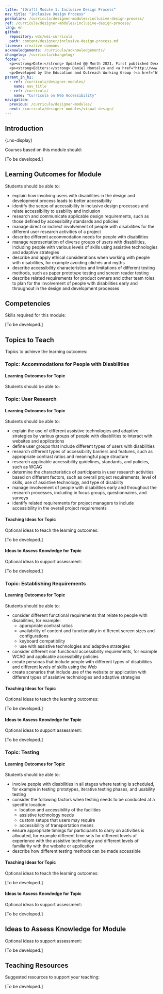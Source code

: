 ```yaml
---
title: "[Draft] Module 1: Inclusive Design Process"
nav_title: "Inclusive Design Process"
permalink: /curricula/designer-modules/inclusive-design-process/
ref: /curricula/designer-modules/inclusive-design-process/
lang: en
github:
  repository: w3c/wai-curricula
  path: content/designer/inclusive-design-process.md
license: creative-commons
acknowledgements: /curricula/acknowledgements/
changelog: /curricula/changelog/
footer: >
  <p><strong>Date:</strong> Updated @@ Month 2021. First published December 2019.</p>
  <p><strong>Editors:</strong> Daniel Montalvo and <a href="http://www.w3.org/People/shadi/">Shadi Abou-Zahra</a>. Contributors: <a href="https://www.w3.org/WAI/EO/EOWG-members">EOWG Participants</a>. ACKNOWLEDGEMENTS lists contributors and credits.</p>
  <p>Developed by the Education and Outreach Working Group (<a href="http://www.w3.org/WAI/EO/">EOWG</a>). Developed with support from the <a href="https://www.w3.org/WAI/about/projects/wai-guide/">WAI-Guide Project</a> funded by the European Commission (EC) under the Horizon 2020 program (Grant Agreement 822245).</p>
parent_in_h1:
  - ref: /curricula/designer-modules/
    name: nav_title
  - ref: /curricula/
    name: "Curricula on Web Accessibility"
navigation:
  previous: /curricula/designer-modules/
  next: /curricula/designer-modules/visual-design/
---
```


## Introduction
{:.no-display}

Courses based on this module should:

[To be developed.]

## Learning Outcomes for Module

Students should be able to:

* explain how involving users with disabilities in the design and development process leads to better accessibility
* identify the scope of accessibility in inclusive design processes and relate accessibility to usability and inclusion
* research and communicate applicable design requirements, such as those defined by accessibility standards and policies
* manage direct or indirect involvement of people with disabilities for the different user research activities of a project
* describe different accommodation needs for people with disabilities
* manage representation of diverse groups of users with disabilities, including people with various levels of skills using assistive technologies and adaptive strategies
* describe and apply ethical considerations when working with people with disabilities, for example avoiding clichés and myths
* describe accessibility characteristics and limitations of different testing methods, such as paper prototype testing and screen reader testing
* describe related requirements for product owners and other team roles to plan for the involvement of people with disabilities early and throughout in the design and development processes

## Competencies

Skills required for this module:

[To be developed.]

## Topics to Teach

Topics to achieve the learning outcomes:

### Topic: Accommodations for People with Disabilities

#### Learning Outcomes for Topic

Students should be able to:


### Topic: User Research

#### Learning Outcomes for Topic

Students should be able to:

* explain the use of different assistive technologies and adaptive strategies by various groups of people with disabilities to interact with websites and applications
* define user groups that include different types of users with disabilities
* research different types of accessibility barriers and features, such as appropriate contrast ratios and meaningful page structure
* research applicable accessibility guidelines, standards, and policies, such as WCAG 
* determine the characteristics of participants in user research activities based on different factors, such as overall project requirements, level of skills, use of assistive technology, and type of disability
* manage involvement of people with disabilities early and throughout the research processes, including in focus groups, questionnaires, and surveys
* identify related requirements for project managers to include accessibility in the overall project requirements

#### Teaching Ideas for Topic

Optional ideas to teach the learning outcomes:

[To be developed.]

#### Ideas to Assess Knowledge for Topic

Optional ideas to support assessment:

[To be developed.]

### Topic: Establishing Requirements

#### Learning Outcomes for Topic

Students should be able to:

* consider different functional requirements that relate to people with disabilities, for example:
  * appropriate contrast ratios
  * availability of content and functionality in different screen sizes and configurations
  * keyboard compatibility
  * use with assistive technologies and adaptive strategies
* consider different non functional accessibility requirements, for example WCAG and applicable accessibility policies
* create personas that include people with different types of disabilities and different levels of skills using the Web
* create scenarios that include use of the website or application with different types of assistive technologies and adaptive strategies

#### Teaching Ideas for Topic

Optional ideas to teach the learning outcomes:

[To be developed.]

#### Ideas to Assess Knowledge for Topic

Optional ideas to support assessment:

[To be developed.]

### Topic: Testing

#### Learning Outcomes for Topic

Students should be able to:

* involve people with disabilities in all stages where testing is scheduled, for example in testing prototypes, iterative testing phases, and  usability testing
* consider the following factors when testing needs to be conducted at a specific location:
  * location and accessibility of the facilities
  * assistive technology needs
  * custom setups that users may require
  * accessibility of transportation means
* ensure appropriate timings for participants to carry on activities is allocated, for example different time sets for different levels of experience with the assistive technology and different levels of familiarity with the website or application
* describe how different testing methods can be made accessible

#### Teaching Ideas for Topic

Optional ideas to teach the learning outcomes:

[To be developed.]

#### Ideas to Assess Knowledge for Topic

Optional ideas to support assessment:

[To be developed.]

## Ideas to Assess Knowledge for Module

Optional ideas to support assessment:

[To be developed.]

## Teaching Resources

Suggested resources to support your teaching:

[To be developed.]

